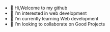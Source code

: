 - 👋 Hi,Welcome to my github
- 👀 I’m interested in web development
- 🌱 I’m currently learning Web development
- 💞️ I’m looking to collaborate on Good Projects
  

<!---
Pragati150/Pragati150 is a ✨ special ✨ repository because its `README.md` (this file) appears on your GitHub profile.
You can click the Preview link to take a look at your changes.
--->
